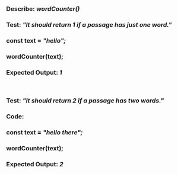 ### Describe: _wordCounter()_

### Test: _"It should return 1 if a passage has just one word."_
### const text = _"hello";_
### wordCounter(text);
### Expected Output: _1_

<br >

### Test: _"It should return 2 if a passage has two words."_
### Code:
### const text = _"hello there";_
### wordCounter(text);
### Expected Output: _2_

<br >